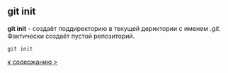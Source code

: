 ## git init

**git init** - cоздаёт поддиректорию в текущей дериктории с именем *.git*. Фактически создаёт пустой репозиторий.

`git init`

[к содержанию >](readme.md)
